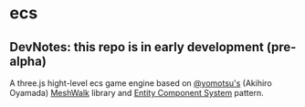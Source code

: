 # ecs
## DevNotes: this repo is in early development (pre-alpha)
A three.js hight-level ecs game engine based on [@yomotsu's](https://github.com/yomotsu) (Akihiro Oyamada) [MeshWalk](https://github.com/yomotsu/meshwalk.js) library and [Entity Component System](https://github.com/legacy-entity/spec) pattern.
